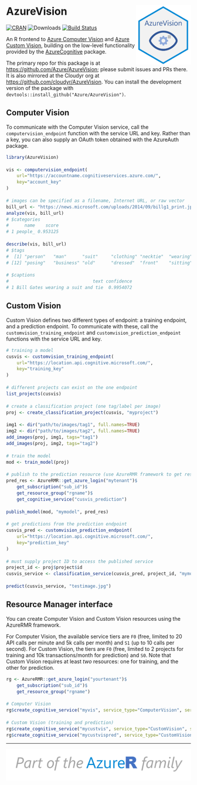 # AzureVision <img src="man/figures/logo.png" align="right" width=150 />

[![CRAN](https://www.r-pkg.org/badges/version/AzureVision)](https://cran.r-project.org/package=AzureAuth)
![Downloads](https://cranlogs.r-pkg.org/badges/AzureVision)
[![Build Status](https://asiadatascience.visualstudio.com/AzureR/_apis/build/status/Azure.AzureVision?branchName=master)](https://asiadatascience.visualstudio.com/AzureR/_build/latest?definitionId=13&branchName=master)

An R frontend to [Azure Computer Vision](https://azure.microsoft.com/services/cognitive-services/computer-vision/) and [Azure Custom Vision](https://azure.microsoft.com/services/cognitive-services/custom-vision-service/), building on the low-level functionality provided by the [AzureCognitive](https://github.com/Azure/AzureCognitive) package.

The primary repo for this package is at https://github.com/Azure/AzureVision; please submit issues and PRs there. It is also mirrored at the Cloudyr org at https://github.com/cloudyr/AzureVision. You can install the development version of the package with `devtools::install_github("Azure/AzureVision")`.

## Computer Vision

To communicate with the Computer Vision service, call the `computervision_endpoint` function with the service URL and key. Rather than a key, you can also supply an OAuth token obtained with the AzureAuth package.

```r
library(AzureVision)

vis <- computervision_endpoint(
    url="https://accountname.cognitiveservices.azure.com/",
    key="account_key"
)

# images can be specified as a filename, Internet URL, or raw vector
bill_url <- "https://news.microsoft.com/uploads/2014/09/billg1_print.jpg"
analyze(vis, bill_url)
# $categories
#      name    score
# 1 people_ 0.953125

describe(vis, bill_url)
# $tags
#  [1] "person"   "man"      "suit"     "clothing" "necktie"  "wearing"  "glasses"  "looking"  "holding"  "standing" "older"   
# [12] "posing"   "business" "old"      "dressed"  "front"    "sitting"  "black"    "hat"      "white"    "sign"     "phone"   

# $captions
#                                text confidence
# 1 Bill Gates wearing a suit and tie  0.9954072
```

## Custom Vision

Custom Vision defines two different types of endpoint: a training endpoint, and a prediction endpoint. To communicate with these, call the `customvision_training_endpoint` and `customvision_prediction_endpoint` functions with the service URL and key.

```r
# training a model
cusvis <- customvision_training_endpoint(
    url="https://location.api.cognitive.microsoft.com/",
    key="training_key"
)

# different projects can exist on the one endpoint
list_projects(cusvis)

# create a classification project (one tag/label per image)
proj <- create_classification_project(cusvis, "myproject")

img1 <- dir("path/to/images/tag1", full.names=TRUE)
img2 <- dir("path/to/images/tag2", full.names=TRUE)
add_images(proj, img1, tags="tag1")
add_images(proj, img2, tags="tag2")

# train the model
mod <- train_model(proj)

# publish to the prediction resource (use AzureRMR framework to get resource ID)
pred_res <- AzureRMR::get_azure_login("mytenant")$
    get_subscription("sub_id")$
    get_resource_group("rgname")$
    get_cognitive_service("cusvis_prediction")

publish_model(mod, "mymodel", pred_res)

# get predictions from the prediction endpoint
cusvis_pred <- customvision_prediction_endpoint(
    url="https://location.api.cognitive.microsoft.com/",
    key="prediction_key"
)

# must supply project ID to access the published service
project_id <- proj$project$id
cusvis_service <- classification_service(cusvis_pred, project_id, "mymodel")

predict(cusvis_service, "testimage.jpg")
```

## Resource Manager interface

You can create Computer Vision and Custom Vision resources using the AzureRMR framework.

For Computer Vision, the available service tiers are `F0` (free, limited to 20 API calls per minute and 5k calls per month) and `S1` (up to 10 calls per second). For Custom Vision, the tiers are `F0` (free, limited to 2 projects for training and 10k transactions/month for prediction) and `S0`. Note that Custom Vision requires at least _two_ resources: one for training, and the other for prediction.

```r
rg <- AzureRMR::get_azure_login("yourtenant")$
    get_subscription("sub_id")$
    get_resource_group("rgname")

# Computer Vision
rg$create_cognitive_service("myvis", service_type="ComputerVision", service_tier="S1")

# Custom Vision (training and prediction)
rg$create_cognitive_service("mycustvis", service_type="CustomVision", service_tier="S0")
rg$create_cognitive_service("mycustvispred", service_type="CustomVision.Prediction", service_tier="S0")
```

----
<p align="center"><a href="https://github.com/Azure/AzureR"><img src="https://github.com/Azure/AzureR/raw/master/images/logo2.png" width=800 /></a></p>
